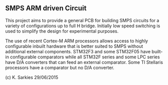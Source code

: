 SMPS ARM driven Circuit
-----------------------

This project aims to provide a general PCB for building SMPS circuits for a
variety of configurations up to full H bridge. Initially low speed switching is
used to simplify the design for experimental purposes.

The use of recent Cortex-M ARM processors allows access to highly configurable
inbuilt hardware that is better suited to SMPS without additional external
components. STM32F3 and some STM32F05 have built-in configurable comparators
while all STM32F series and some LPC series have D/A converters that can feed
an external comparator. Some TI Stellaris processors have a comparator but no
D/A converter.

(c) K. Sarkies 29/06/2015
